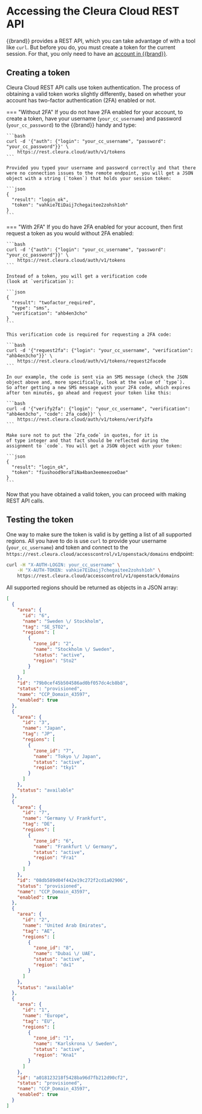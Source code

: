 # Accessing the Cleura Cloud REST API

{{brand}} provides a REST API, which you can take advantage of with a
tool like `curl`. But before you do, you must create a token for the
current session. For that, you only need to have an
[account in {{brand}}](/howto/getting-started/create-account).

## Creating a token

Cleura Cloud REST API calls use token authentication. The process of
obtaining a valid token works slightly differently, based on whether
your account has two-factor authentication (2FA) enabled or not.

=== "Without 2FA"
    If you do not have 2FA enabled for your account, to create a token,
    have your username (`your_cc_username`) and password
    (`your_cc_password`) to the {{brand}} handy and type:

    ```bash
    curl -d '{"auth": {"login": "your_cc_username", "password": "your_cc_password"}}' \
        https://rest.cleura.cloud/auth/v1/tokens
    ```

    Provided you typed your username and password correctly and that there
    were no connection issues to the remote endpoint, you will get a JSON
    object with a string (`token`) that holds your session token:

    ```json
    {
      "result": "login_ok",
      "token": "vahkie7EiDaij7chegaitee2zohsh1oh"
    }
    ```

=== "With 2FA"
    If you do have 2FA enabled for your account,
    then first request a token as you would without 2FA enabled:

    ```bash
    curl -d '{"auth": {"login": "your_cc_username", "password": "your_cc_password"}}' \
        https://rest.cleura.cloud/auth/v1/tokens
    ```

    Instead of a token, you will get a verification code
    (look at `verification`):

    ```json
    {
      "result": "twofactor_required",
      "type": "sms",
      "verification": "ahb4en3cho"
    }
    ```

    This verification code is required for requesting a 2FA code:

    ```bash
    curl -d '{"request2fa": {"login": "your_cc_username", "verification": "ahb4en3cho"}}' \
        https://rest.cleura.cloud/auth/v1/tokens/request2facode
    ```

    In our example, the code is sent via an SMS message (check the JSON
    object above and, more specifically, look at the value of `type`).
    So after getting a new SMS message with your 2FA code, which expires
    after ten minutes, go ahead and request your token like this:

    ```bash
    curl -d '{"verify2fa": {"login": "your_cc_username", "verification": "ahb4en3cho", "code": 2fa_code}}' \
        https://rest.cleura.cloud/auth/v1/tokens/verify2fa
    ```

    Make sure not to put the `2fa_code` in quotes, for it is
    of type integer and that fact should be reflected during the
    assignment to `code`. You will get a JSON object with your token:

    ```json
    {
      "result": "login_ok",
      "token": "fiushood9oraTiNa4ban3eemeezoeDae"
    }
    ```

Now that you have obtained a valid token, you can proceed with making
REST API calls.

## Testing the token

One way to make sure the token is valid is by getting a list of all
supported regions. All you have to do is use `curl` to provide your
username (`your_cc_username`) and token and connect to the
`https://rest.cleura.cloud/accesscontrol/v1/openstack/domains`
endpoint:

```bash
curl -H "X-AUTH-LOGIN: your_cc_username" \
    -H "X-AUTH-TOKEN: vahkie7EiDaij7chegaitee2zohsh1oh" \
    https://rest.cleura.cloud/accesscontrol/v1/openstack/domains
```

All supported regions should be returned as objects in a JSON array:

```json
[
  {
    "area": {
      "id": "6",
      "name": "Sweden \/ Stockholm",
      "tag": "SE_STO2",
      "regions": [
        {
          "zone_id": "2",
          "name": "Stockholm \/ Sweden",
          "status": "active",
          "region": "Sto2"
        }
      ]
    },
    "id": "79b0cef45b504586ad0bf057dc4cb8b8",
    "status": "provisioned",
    "name": "CCP_Domain_43597",
    "enabled": true
  },
  {
    "area": {
      "id": "3",
      "name": "Japan",
      "tag": "JP",
      "regions": [
        {
          "zone_id": "7",
          "name": "Tokyo \/ Japan",
          "status": "active",
          "region": "tky1"
        }
      ]
    },
    "status": "available"
  },
  {
    "area": {
      "id": "7",
      "name": "Germany \/ Frankfurt",
      "tag": "DE",
      "regions": [
        {
          "zone_id": "6",
          "name": "Frankfurt \/ Germany",
          "status": "active",
          "region": "Fra1"
        }
      ]
    },
    "id": "08db589d04f442e19c272f2cd1a02906",
    "status": "provisioned",
    "name": "CCP_Domain_43597",
    "enabled": true
  },
  {
    "area": {
      "id": "2",
      "name": "United Arab Emirates",
      "tag": "AE",
      "regions": [
        {
          "zone_id": "8",
          "name": "Dubai \/ UAE",
          "status": "active",
          "region": "dx1"
        }
      ]
    },
    "status": "available"
  },
  {
    "area": {
      "id": "1",
      "name": "Europe",
      "tag": "EU",
      "regions": [
        {
          "zone_id": "1",
          "name": "Karlskrona \/ Sweden",
          "status": "active",
          "region": "Kna1"
        }
      ]
    },
    "id": "a018123218f5428ba96d7fb212d90cf2",
    "status": "provisioned",
    "name": "CCP_Domain_43597",
    "enabled": true
  }
]
```
